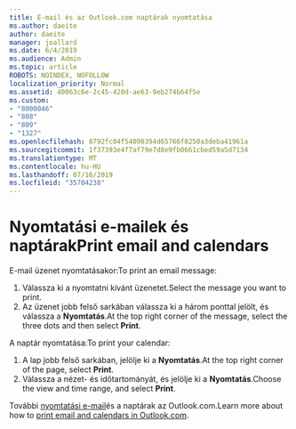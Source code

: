 ```yaml
---
title: E-mail és az Outlook.com naptárak nyomtatása
ms.author: daeite
author: daeite
manager: joallard
ms.date: 6/4/2019
ms.audience: Admin
ms.topic: article
ROBOTS: NOINDEX, NOFOLLOW
localization_priority: Normal
ms.assetid: 40063c6e-2c45-420d-ae63-9eb274b64f5e
ms.custom:
- "8000046"
- "808"
- "809"
- "1327"
ms.openlocfilehash: 8792fc04f54090394d65766f8250a3deba41961a
ms.sourcegitcommit: 1f37393e4f7af79e7d8e9fb0661cbed59a5d7134
ms.translationtype: MT
ms.contentlocale: hu-HU
ms.lasthandoff: 07/16/2019
ms.locfileid: "35704238"
---
```

# <a name="print-email-and-calendars"></a><span data-ttu-id="05b6f-102">Nyomtatási e-mailek és naptárak</span><span class="sxs-lookup"><span data-stu-id="05b6f-102">Print email and calendars</span></span>

<span data-ttu-id="05b6f-103">E-mail üzenet nyomtatásakor:</span><span class="sxs-lookup"><span data-stu-id="05b6f-103">To print an email message:</span></span>
  
1. <span data-ttu-id="05b6f-104">Válassza ki a nyomtatni kívánt üzenetet.</span><span class="sxs-lookup"><span data-stu-id="05b6f-104">Select the message you want to print.</span></span>
1. <span data-ttu-id="05b6f-105">Az üzenet jobb felső sarkában válassza ki a három ponttal jelölt, és válassza a **Nyomtatás**.</span><span class="sxs-lookup"><span data-stu-id="05b6f-105">At the top right corner of the message, select the three dots and then select **Print**.</span></span>

<span data-ttu-id="05b6f-106">A naptár nyomtatása:</span><span class="sxs-lookup"><span data-stu-id="05b6f-106">To print your calendar:</span></span>

1. <span data-ttu-id="05b6f-107">A lap jobb felső sarkában, jelölje ki a **Nyomtatás**.</span><span class="sxs-lookup"><span data-stu-id="05b6f-107">At the top right corner of the page, select **Print**.</span></span>
1. <span data-ttu-id="05b6f-108">Válassza a nézet- és időtartományát, és jelölje ki a **Nyomtatás**.</span><span class="sxs-lookup"><span data-stu-id="05b6f-108">Choose the view and time range, and select **Print**.</span></span>

<span data-ttu-id="05b6f-109">További [nyomtatási e-mail](https://support.office.com/article/c835b8e5-b310-4cab-ac15-b6eb95149855?wt.mc_id=Office_Outlook_com_Alchemy)és a naptárak az Outlook.com.</span><span class="sxs-lookup"><span data-stu-id="05b6f-109">Learn more about how to [print email and calendars in Outlook.com](https://support.office.com/article/c835b8e5-b310-4cab-ac15-b6eb95149855?wt.mc_id=Office_Outlook_com_Alchemy).</span></span>